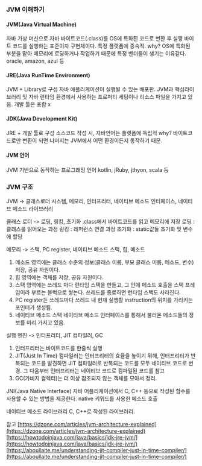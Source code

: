 ### JVM 이해하기

#### JVM(Java Virtual Machine)

자바 가상 머신으로 자바 바이트코드(.class)를 OS에 특화된 코드로 변환 후 실행
바이트 코드를 실행하는 표준이자 구현체이다.
특정 플랫폼에 종속적.
why? OS에 특화된 부분을 맡아 메모리에 로딩하거나 작업하기 때문에 특정 벤더들이 생기는 이유같다. oracle, amazon, azul 등

#### JRE(Java RunTime Environment)
JVM + Library로 구성
자바 애플리케이션이 실행될 수 있는 배포판.
JVM과 핵심라이브러리 및 자바 런타임 환경에서 사용하는 프로퍼티 세팅이나 리소스 파일을 가지고 있음.
개발 툴은 포함 x

#### JDK(Java Development Kit)
JRE + 개발 툴로 구성
소스코드 작성 시, 자바언어는 플랫폼에 독립적
why? 바이트코드로만 변환이 되면 나머지는 JVM에서 어떤 환경이든지 동작하기 때문.

#### JVM 언어
JVM 기반으로 동작하는 프로그래밍 언어
kotlin, jRuby, jthyon, scala 등

### JVM 구조

JVM -> 클래스로더 시스템, 메모리, 인터프리터, 네이티브 메소드 인터페이스, 네이티브 메소드 라이브러리


클래스 로더 -> 로딩, 링킹, 초기화
.class에서 바이트코드를 읽고 메모리에 저장
로딩 : 클래스를 읽어오는 과정
링킹 : 레퍼런스 연결 과정
초기화 : static값들 초기화 및 변수에 할당

메모리 -> 스택, PC register, 네이티브 메소드 스택, 힙, 메소드
1. 메소드 영역에는 클래스 수준의 정보(클래스 이름, 부모 클래스 이름, 메소드, 변수) 저장, 공유 자원이다.
2. 힙 영역에는 객체를 저장, 공유 자원이다.
3. 스택 영역에는 쓰레드 마다 런타임 스택을 만들고, 그 안에 메소드 호출을 스택 프레임이라 부르는 블럭으로 쌓는다. 쓰레드를 종료하면 런타임 스택도 사라진다.
4. PC register는 쓰레드마다 쓰레드 내 현재 실행할 instruction의 위치를 가리키는 포인터가 생성됨.
5. 네이티브 메소드 스택
네이티브 메소드 인터페이스를 통해서 불러온 메소드들의 정보를 미리 가지고 있음.

실행 엔진 -> 인터프리터, JIT 컴파일러, GC
1. 인터프리터는 바이트코드를 한줄씩 실행
2. JIT(Just In Time) 컴파일러는 인터프리터의 효율을 높이기 위해, 인터프리터가 반복되는 코드를 발견하면 JIT 컴파일러로 반복되는 코드를 모두 네이티브 코드로 변경. 그 다음부터 인터프리터는 네이티브 코드로 컴파일된 코드를 참고
3. GC(가비지 컬렉터)는 더 이상 참조되지 않는 객체를 모아서 정리.

JNI(Java Native Interface)
자바 어플리케이션에서 C, C++ 등으로 작성된 함수를 사용할 수 있는 방법을 제공한다.
native 키워드를 사용한 메소드 호출

네이티브 메소드 라이브러리
C, C++로 작성된 라이브러리.


참고
[https://dzone.com/articles/jvm-architecture-explained](https://dzone.com/articles/jvm-architecture-explained)
[https://howtodoinjava.com/java/basics/jdk-jre-jvm/](https://howtodoinjava.com/java/basics/jdk-jre-jvm/)
[https://aboullaite.me/understanding-jit-compiler-just-in-time-compiler/](https://aboullaite.me/understanding-jit-compiler-just-in-time-compiler/)

